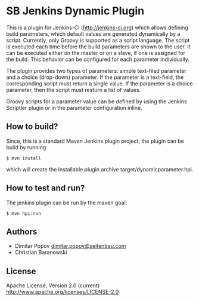 # SB Jenkins Dynamic Plugin

This is a plugin for Jenkins-CI (http://jenkins-ci.org) which allows defining
build parameters, which default values are generated dynamically by a script.
Currently, only Groovy is supported as a script language. The script is executed
each time before the build parameters are shown to the user. It can be executed
either on the master or on a slave, if one is assigned for the build. This
behavior can be configured for each parameter individually.

The plugin provides two types of parameters: simple text-filed parameter and a
choice (drop-down) parameter. If the parameter is a text-field, the
corresponding script must return a single value. If the parameter is a choice
parameter, then the script must resturn a list of values.

Groovy scripts for a parameter value can be defined by using the Jenkins Scriptler plugin or in the 
parameter configuration inline.

## How to build?

Since, this is a standard Maven Jenkins plugin project, the plugin can be build
by running

    $ mvn install

which will create the installable plugin archive target/dynamicparameter.hpi.

## How to test and run?

The jenkins plugin can be run by the maven goal:

    $ mvn hpi:run

## Authors

- Dimitar Popov <dimitar.popov@seitenbau.com>
- Christian Baranowski

## License

Apache License, Version 2.0 (current)
http://www.apache.org/licenses/LICENSE-2.0